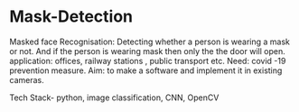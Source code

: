 # Mask-Detection
Masked face Recognisation: Detecting whether a person is wearing a mask or not. And if the person is wearing mask then only the the door will open.
application: offices, railway stations , public transport etc.
Need: covid -19 prevention measure.
Aim: to make a software and implement it in existing cameras.

Tech Stack- python, image classification, CNN, OpenCV
